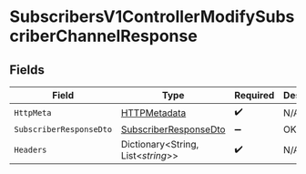 # SubscribersV1ControllerModifySubscriberChannelResponse


## Fields

| Field                                                                     | Type                                                                      | Required                                                                  | Description                                                               |
| ------------------------------------------------------------------------- | ------------------------------------------------------------------------- | ------------------------------------------------------------------------- | ------------------------------------------------------------------------- |
| `HttpMeta`                                                                | [HTTPMetadata](../../Models/Components/HTTPMetadata.md)                   | :heavy_check_mark:                                                        | N/A                                                                       |
| `SubscriberResponseDto`                                                   | [SubscriberResponseDto](../../Models/Components/SubscriberResponseDto.md) | :heavy_minus_sign:                                                        | OK                                                                        |
| `Headers`                                                                 | Dictionary<String, List<*string*>>                                        | :heavy_check_mark:                                                        | N/A                                                                       |